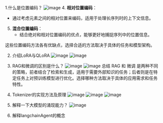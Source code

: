 1.什么是位置编码？
![image](https://github.com/user-attachments/assets/9bf79355-20b6-467a-b704-d6e4a45219e5)
4. **相对位置编码**：
   - 通过考虑元素之间的相对位置来编码，适用于处理长序列时的上下文信息。

5. **混合位置编码**：
   - 结合绝对和相对位置编码的优点，能够更好地捕捉序列中的位置信息。

这些位置编码方法各有优缺点，选择合适的方法取决于具体的任务和模型架构。

2. 介绍LoRA与QLoRA
![image](https://github.com/user-attachments/assets/5548ae88-4bd8-407c-b8d8-5447f27b1827)
![image](https://github.com/user-attachments/assets/bf312d36-6751-4054-ab13-c847ecd81085)

3. RAG和微调的区别是什么？
![image](https://github.com/user-attachments/assets/427e0ab2-948c-424f-a564-a866f75ec410)
![image](https://github.com/user-attachments/assets/4181d600-60b1-4e8b-b064-20365b99a738)
总结
RAG 和 微调 是两种不同的策略，前者结合了检索和生成，适用于需要外部知识的任务；后者则是在特定任务上对预训练模型进行优化。选择哪种方法取决于具体的应用需求和任务特性。

4. Tokenizer的实现方法及原理
![image](https://github.com/user-attachments/assets/5e189ee4-ac92-4eaa-bc38-a135ccf68532)
![image](https://github.com/user-attachments/assets/328f53ca-09af-41dd-8597-2e1af1ec7997)
![image](https://github.com/user-attachments/assets/07b1f29e-881e-42f9-a610-dcf54080b618)

5. 解释一下大模型的涌现能力？
![image](https://github.com/user-attachments/assets/70bc1305-c8d1-4bec-bed6-53d40b700629)

6. 解释langchainAgent的概念







